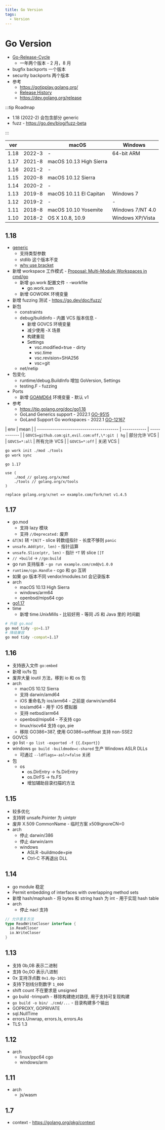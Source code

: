 ```yaml
---
title: Go Version
tags:
  - Version
---
```


# Go Version

- [Go-Release-Cycle](https://github.com/golang/go/wiki/Go-Release-Cycle)
  - 一年两个版本 - 2 月，8 月
- bugfix backports 一个版本
- security backports 两个版本
- 参考
  - https://gotipplay.golang.org/
  - [Release History](https://golang.org/doc/devel/release)
  - https://dev.golang.org/release

:::tip Roadmap

- 1.18 (2022-2) 会包含部分 generic
- fuzz - https://go.dev/blog/fuzz-beta

:::

| ver  |        | macOS                   | Windows          |
| ---- | ------ | ----------------------- | ---------------- |
| 1.18 | 2022-3 | -                       | 64-bit ARM       |
| 1.17 | 2021-8 | macOS 10.13 High Sierra |
| 1.16 | 2021-2 | -                       |
| 1.15 | 2020-8 | macOS 10.12 Sierra      |
| 1.14 | 2020-2 | -                       |
| 1.13 | 2019-8 | macOS 10.11 El Capitan  | Windows 7        |
| 1.12 | 2019-2 | -                       | -                |
| 1.11 | 2018-8 | macOS 10.10 Yosemite    | Windows 7/NT 4.0 |
| 1.10 | 2018-2 | OS X 10.8, 10.9         | Windows XP/Vista |

## 1.18

- [generic](./go-generic)
  - 支持类型参数
  - stdlib 这个版本不变
  - [why use bracket](https://go.googlesource.com/proposal/+/refs/heads/master/design/43651-type-parameters.md#why-not-use)
- 新增 workspace 工作模式 - [Proposal: Multi-Module Workspaces in cmd/go](https://go.googlesource.com/proposal/+/master/design/45713-workspace.md)
  - 新增 go.work 配置文件 - -workfile
    - go.work.sum
  - 新增 GOWORK 环境变量
- 新增 fuzzing 测试 - https://go.dev/doc/fuzz/
- 新包
  - constraints
  - debug/buildinfo - 内置 VCS 版本信息 -
    - 新增 GOVCS 环境变量
    - 减少使用 -X 场景
    - 构建重现
    - Settings
      - vsc.modified=true - dirty
      - vsc.time
      - vsc.revision=SHA256
      - vsc=git
  - net/netip
- 包变化
  - runtime/debug.BuildInfo 增加 GoVersion, Settings
  - testing.F - fuzzing
- Ports
  - 新增 [GOAMD64](./go-build#GOAMD64) 环境变量 - 默认 v1
- 参考
  - https://tip.golang.org/doc/go1.18
  - GoLand Generics support - 2022.1 [GO-9515](https://youtrack.jetbrains.com/issue/GO-9515)
  - GoLand Support Go workspaces - 2022.1 [GO-12167](https://youtrack.jetbrains.com/issue/GO-12167)

| env                                       | mean         |
| ----------------------------------------- | ------------ | ------------ |
| `GOVCS=github.com:git,evil.com:off,\*:git | hg`          | 部分允许 VCS |
| `GOVCS=*:all`                             | 所有允许 VCS |
| `GOVCS=*:off`                             | 关闭 VCS     |

```bash
go work init ./mod ./tools
go work sync
```

```go.work title="go.work"
go 1.17

use (
    ./mod // golang.org/x/mod
    ./tools // golang.org/x/tools
)

replace golang.org/x/net => example.com/fork/net v1.4.5
```

## 1.17

- go.mod
  - 支持 lazy 模块
  - 支持 `//Deprecated:` 废弃
- `&T[N]` 转 `*[N]T` - slice 转数组指针 - 长度不够则 `panic`
- `unsafe.Add(ptr, len)` - 指针运算
- `unsafe.Slice(ptr, len)` - 指针 `*T` 转 slice `[]T`
- `// +build` -> `//go:build`
- go run 支持版本 - `go run example.com/cmd@v1.0.0`
- `runtime/cgo.Handle` - cgo 和 go 互转
- 如果 go 版本不同 vendor/modules.txt 会记录版本
- arch
  - macOS 10.13 High Sierra
  - windows/arm64
  - openbsd/mips64 cgo
- [go1.17](https://golang.org/doc/go1.17)
- time
  - 新增 time.UnixMills - 比较好用 - 等同 JS 和 Java 里的 时间戳

```bash
# 升级 go.mod
go mod tidy -go=1.17
# 降级兼容
go mod tidy -compat=1.17
```

## 1.16

- 支持嵌入文件 `go:embed`
- 新增 io/fs 包
- 废弃大量 ioutil 方法，移到 io 和 os 包
- arch
  - macOS 10.12 Sierra
  - 支持 darwin/amd64
  - iOS 重命名为 ios/arm64 - 之前是 darwin/amd64
  - ios/amd64 - 用于 iOS 模拟器
  - 支持 netbsd/arm64
  - openbsd/mips64 - 不支持 cgo
  - linux/riscv64 支持 cgo, pie
  - 移除 GO386=387, 使用 GO386=softfloat 支持 non-SSE2
- GOVCS
- go list - `go list -exported -f {{.Export}}`
- windows `go build -buildmode=c-shared` 生产 Windows ASLR DLLs
  - 可通过 `--ldflags=-aslr=false` 关闭
- 包
  - os
    - os.DirEntry -> fs.DirEntry
    - os.DirFS -> fs.FS
    - 增加辅助目录扫描的方法

## 1.15

- 较多优化
- 支持转 unsafe.Pointer 为 uintptr
- 废弃 X.509 CommonName - 临时方案 x509ignoreCN=0
- arch
  - 停止 darwin/386
  - 停止 darwin/arm
  - windows
    - ASLR -buildmode=pie
    - Ctrl-C 不再退出 DLL

## 1.14

- go module 稳定
- Permit embedding of interfaces with overlapping method sets
- 新增 hash/maphash - 将 bytes 和 string hash 为 int - 用于实现 hash table
- arch
  - 停止 nacl 支持

```go
// 允许重复方法
type ReadWriteCloser interface {
  io.ReadCloser
  io.WriteCloser
}
```

## 1.13

- 支持 0b,0B 表示二进制
- 支持 0o,0O 表示八进制
- 0x 支持浮点数 `0x1.0p-1021`
- 支持下划线分割数字 `1_000`
- shift count 不在要求是 unsigned
- go build -trimpath - 移除构建绝对路径, 用于支持可复现构建
- `go build -o bin/ ./cmd/...` - 目录构建多个输出
- GOPROXY, GOPRIVATE
- sql.NullTime
- errors.Unwrap, errors.Is, errors.As
- TLS 1.3

## 1.12

- arch
  - linux/ppc64 cgo
  - windows/arm

## 1.11

- arch
  - js/wasm

## 1.7

- context - https://golang.org/pkg/context
